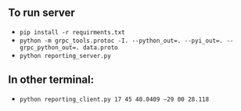 ## To run server
* `pip install -r requirments.txt`
* `python -m grpc_tools.protoc -I. --python_out=. --pyi_out=. --grpc_python_out=. data.proto`
* `python reporting_server.py`
## In other terminal:
* `python reporting_client.py 17 45 40.0409 −29 00 28.118`
